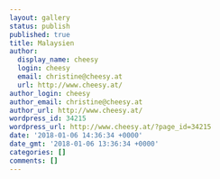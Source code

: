 ```yaml
---
layout: gallery
status: publish
published: true
title: Malaysien
author:
  display_name: cheesy
  login: cheesy
  email: christine@cheesy.at
  url: http://www.cheesy.at/
author_login: cheesy
author_email: christine@cheesy.at
author_url: http://www.cheesy.at/
wordpress_id: 34215
wordpress_url: http://www.cheesy.at/?page_id=34215
date: '2018-01-06 14:36:34 +0000'
date_gmt: '2018-01-06 13:36:34 +0000'
categories: []
comments: []
---
```

